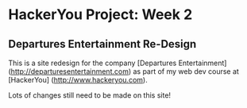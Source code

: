 # HackerYou Project: Week 2
## Departures Entertainment Re-Design

This is a site redesign for the company [Departures Entertainment] (http://departuresentertainment.com) as part of my web dev course at [HackerYou] (http://www.hackeryou.com).

Lots of changes still need to be made on this site!